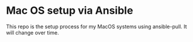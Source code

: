# Mac OS setup via Ansible

This repo is the setup process for my MacOS systems using ansible-pull. It will change over time.
